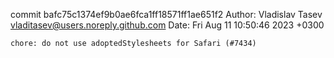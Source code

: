 commit bafc75c1374ef9b0ae6fca1ff18571ff1ae651f2
Author: Vladislav Tasev <vladitasev@users.noreply.github.com>
Date:   Fri Aug 11 10:50:46 2023 +0300

    chore: do not use adoptedStylesheets for Safari (#7434)
